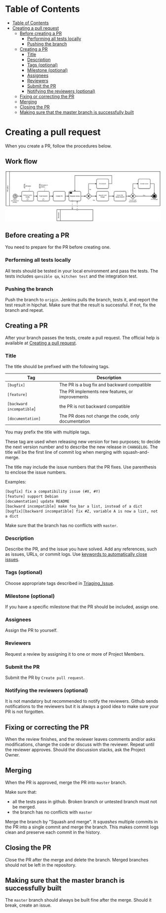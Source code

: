 Table of Contents
=================

  * [Table of Contents](#table-of-contents)
  * [Creating a pull request](#creating-a-pull-request)
    * [Before creating a PR](#before-creating-a-pr)
      * [Performing all tests locally](#performing-all-tests-locally)
      * [Pushing the branch](#pushing-the-branch)
    * [Creating a PR](#creating-a-pr)
      * [Title](#title)
      * [Description](#description)
      * [Tags (optional)](#tags-optional)
      * [Milestone (optional)](#milestone-optional)
      * [Assignees](#assignees)
      * [Reviewers](#reviewers)
      * [Submit the PR](#submit-the-pr)
      * [Notifying the reviewers (optional)](#notifying-the-reviewers-optional)
    * [Fixing or correcting the PR](#fixing-or-correcting-the-pr)
    * [Merging](#merging)
    * [Closing the PR](#closing-the-pr)
    * [Making sure that the master branch is successfully built](#making-sure-that-the-master-branch-is-successfully-built)

# Creating a pull request

When you create a PR, follow the procedures below.

## Work flow

![Work flow](diagram.png)

## Before creating a PR

You need to prepare for the PR before creating one.

###  Performing all tests locally

All tests should be tested in your local environment and pass the tests. The
tests includes `qansible qa`, `kitchen test` and the integration test.

### Pushing the branch

Push the branch to `origin`. Jenkins pulls the branch, tests it, and report the
test result in hipchat. Make sure that the result is successful. If not, fix
the branch and repeat.

## Creating a PR

After your branch passes the tests, create a pull request. The official help is
available at [Creating a pull request](https://help.github.com/articles/creating-a-pull-request/).

### Title

The title should be prefixed with the following tags.

| Tag | Description |
|-----|-------------|
| `[bugfix]` | The PR is a bug fix and backward compatible |
| `[feature]` | The PR implements new features, or improvements |
| `[backward incompatible`] | the PR is not backward compatible |
| `[documentation]` | The PR does not change the code, only documentation |

You may prefix the title with multiple tags.

These tag are used when releasing new version for two purposes; to decide the
next version number and to describe the new release in `CHANGELOG`. The title
will be the first line of commit log when merging with squash-and-merge.

The title may include the issue numbers that the PR fixes. Use parenthesis to
enclose the issue numbers.

Examples:

```
[bugfix] fix a compatibility issue (#X, #Y)
[feature] support Debian
[documentation] update README
[backward incompatible] make foo_bar a list, instead of a dict
[bugfix][backward incompatible] fix #Z, variable A is now a list, not a dict
```

Make sure that the branch has no conflicts with `master`.

### Description

Describe the PR, and the issue you have solved. Add any references, such as issues, URLs, or commit logs. Use
[keywords to automatically close issues](https://help.github.com/articles/closing-issues-via-commit-messages/).

### Tags (optional)

Choose appropriate tags described in [Triaging_Issue](../Triaging_Issue).

### Milestone (optional)

If you have a specific milestone that the PR should be included, assign one.

### Assignees

Assign the PR to yourself.

### Reviewers

Request a review by assigning it to one or more of Project Members.

### Submit the PR

Submit the PR by `Create pull request`.

### Notifying the reviewers (optional)

It is not mandatory but recommended to notify the reviewers. Github sends
notifications to the reviewers but it is always a good idea to make sure your
PR is not forgotten.

## Fixing or correcting the PR

When the review finishes, and the reviewer leaves comments and/or asks
modifications, change the code or discuss with the reviewer. Repeat until the
reviewer approves. Should the discussion stacks, ask the Project Owner.

## Merging

When the PR is approved, merge the PR into `master` branch.

Make sure that:

* all the tests pass in github. Broken branch or untested branch must not be
  merged.
* the branch has no conflicts with `master`

Merge the branch by "Squash and merge". It _squashes_ multiple commits in the
PR into a single commit and merge the branch. This makes commit logs clean and
preserve each commit in the history.

## Closing the PR

Close the PR after the merge and delete the branch. Merged branches should not
be left in the repository.

## Making sure that the master branch is successfully built

The `master` branch should always be built fine after the merge. Should it
break, create an issue.

